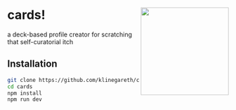 # cards! [<img align="right" height="200" src="https://github.com/klinegareth/barebonesprofilemaker/assets/28796123/005ca6de-ec68-4411-a923-2946da461e9f" />](https://cards.klinegareth.com)
a deck-based profile creator for scratching that self-curatorial itch

## Installation

```bash
git clone https://github.com/klinegareth/cards
cd cards
npm install
npm run dev
```
